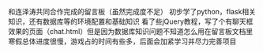 和连泽涛共同合作完成的留言板（虽然完成度不足）
初步学了python，flask相关知识，还有数据库等的环境配置和基础知识
看了些jQuery教程，写了个有聊天框效果的页面（chat.html）但是因为数据库知识问题不知道怎么用在留言板文档里
寒假总体进度很慢，游戏占的时间有些多，后面会加紧学习并尽力完善项目
